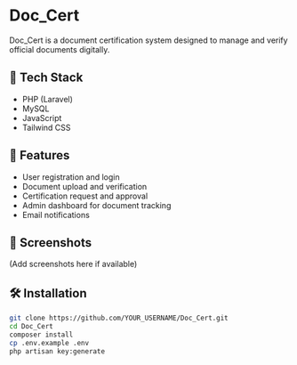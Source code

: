 # Doc_Cert

Doc_Cert is a document certification system designed to manage and verify official documents digitally.

## 🔧 Tech Stack
- PHP (Laravel)
- MySQL
- JavaScript
- Tailwind CSS

## 🚀 Features
- User registration and login
- Document upload and verification
- Certification request and approval
- Admin dashboard for document tracking
- Email notifications

## 📸 Screenshots
(Add screenshots here if available)

## 🛠️ Installation

```bash
git clone https://github.com/YOUR_USERNAME/Doc_Cert.git
cd Doc_Cert
composer install
cp .env.example .env
php artisan key:generate
